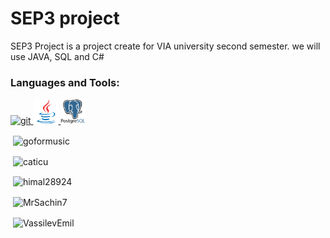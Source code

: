 # SEP3 project

SEP3 Project is a project create for VIA university second semester.
we will use JAVA, SQL and C#


<h3 align="left">Languages and Tools:</h3>
<p align="left"> <a href="https://git-scm.com/" target="_blank"> <img src="https://www.vectorlogo.zone/logos/git-scm/git-scm-icon.svg" alt="git" width="40" height="40"/> </a> <a href="https://www.java.com" target="_blank"> <img src="https://raw.githubusercontent.com/devicons/devicon/master/icons/java/java-original.svg" alt="java" width="40" height="40"/> </a> <a href="https://www.postgresql.org" target="_blank"> <img src="https://raw.githubusercontent.com/devicons/devicon/master/icons/postgresql/postgresql-original-wordmark.svg" alt="postgresql" width="40" height="40"/> </a> </p>

<p>&nbsp;<img align="center" src="https://github-readme-stats.vercel.app/api?username=goformusic&show_icons=true&locale=en&theme=radical" alt="goformusic" /></p>
<p>&nbsp;<img align="center" src="https://github-readme-stats.vercel.app/api?username=Caticu&show_icons=true&locale=en&theme=radical" alt="caticu" /></p>
<p>&nbsp;<img align="center" src="https://github-readme-stats.vercel.app/api?username=himal28924&show_icons=true&locale=en&theme=radical" alt="himal28924" /></p>
<p>&nbsp;<img align="center" src="https://github-readme-stats.vercel.app/api?username=MrSachin7&show_icons=true&locale=en&theme=radical" alt="MrSachin7" /></p>
<p>&nbsp;<img align="center" src="https://github-readme-stats.vercel.app/api?username=VassilevEmil&show_icons=true&locale=en&theme=radical" alt="VassilevEmil" /></p>

